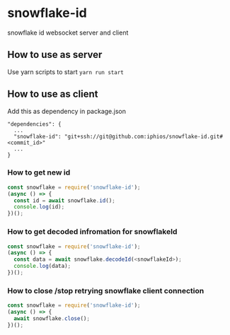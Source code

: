# snowflake-id
snowflake id websocket server and client

## How to use as server
Use yarn scripts to start `yarn run start`

## How to use as client
Add this as dependency in package.json

```
"dependencies": {
  ...
  "snowflake-id": "git+ssh://git@github.com:iphios/snowflake-id.git#<commit_id>"
  ...
}
```

### How to get new id
```javascript
const snowflake = require('snowflake-id');
(async () => {
  const id = await snowflake.id();
  console.log(id);
})();
```

### How to get decoded infromation for snowflakeId
```javascript
const snowflake = require('snowflake-id');
(async () => {
  const data = await snowflake.decodeId(<snowflakeId>);
  console.log(data);
})();
```

### How to close /stop retrying snowflake client connection
```javascript
const snowflake = require('snowflake-id');
(async () => {
  await snowflake.close();
})();
```